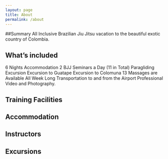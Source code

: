 ```yaml
---
layout: page
title: About
permalink: /about
---
```


##Summary
All Inclusive Brazilian Jiu Jitsu vacation to the beautiful exotic country of Colombia.

## What’s included
6 Nights Accommodation
2 BJJ Seminars a Day (11 in Total)
Paragliding Excursion
Excursion to Guatape
Excursion to Colomuna 13
Massages are Available All Week Long
Transportation to and from the Airport
Professional Video and Photography.


## Training Facilities

## Accommodation

## Instructors

## Excursions

